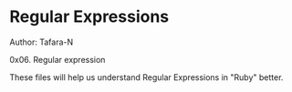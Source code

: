 # Regular Expressions

Author: Tafara-N

0x06. Regular expression

These files will help us understand Regular Expressions in "Ruby" better.

